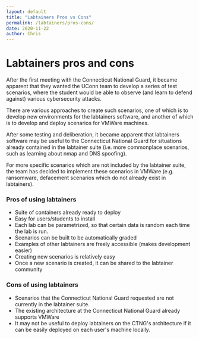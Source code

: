 ```yaml
---
layout: default
title: "Labtainers Pros vs Cons"
permalink: /labtainers/pros-cons/
date: 2020-11-22
author: Chris
---
```


# Labtainers pros and cons

After the first meeting with the Connecticut National Guard, it became apparent that they wanted the UConn team to develop a series of test scenarios, where the student would be able to observe (and learn to defend against) various cybersecurity attacks.

There are various approaches to create such scenarios, one of which is to develop new environments for the labtainers software, and another of which is to develop and deploy scenarios for VMWare machines.

After some testing and deliberation, it became apparent that labtainers software may be useful to the Connecticut National Guard for situations already contained in the labtainer suite (i.e. more commonplace scenarios, such as learning about nmap and DNS spoofing).

For more specific scenarios which are not included by the labtainer suite, the team has decided to implement these scenarios in VMWare (e.g. ransomware, defacement scenarios which do not already exist in labtainers).

### Pros of using labtainers
- Suite of containers already ready to deploy
- Easy for users/students to install
- Each lab can be parametrized, so that certain data is random each time the lab is run.
- Scenarios can be built to be automatically graded
- Examples of other labtainers are freely accessible (makes development easier)
- Creating new scenarios is relatively easy
- Once a new scenario is created, it can be shared to the labtainer community

### Cons of using labtainers
- Scenarios that the Connecticut National Guard requested are not currently in the labtainer suite.
- The existing architecture at the Connecticut National Guard already supports VMWare
- It may not be useful to deploy labtainers on the CTNG's architecture if it can be easily deployed on each user's machine locally.
